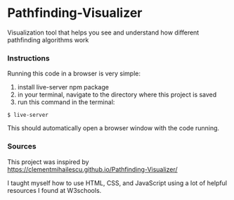 # Pathfinding-Visualizer
Visualization tool that helps you see and understand how different pathfinding algorithms work

### Instructions
Running this code in a browser is very simple:
1. install live-server npm package
2. in your terminal, navigate to the directory where this project is saved
3. run this command in the terminal:
```
$ live-server
```

This should automatically open a browser window with the code running.


### Sources
This project was inspired by https://clementmihailescu.github.io/Pathfinding-Visualizer/

I taught myself how to use HTML, CSS, and JavaScript using a lot of helpful resources I found at W3schools.
